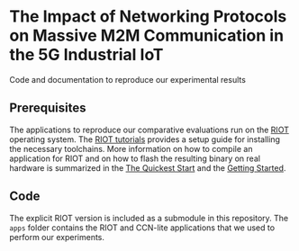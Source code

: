 # The Impact of Networking Protocols on Massive M2M Communication in the 5G Industrial IoT
Code and documentation to reproduce our experimental results

## Prerequisites
The applications to reproduce our comparative evaluations run on the [RIOT](https://github.com/RIOT-OS/RIOT) operating system.
The [RIOT tutorials](https://github.com/RIOT-OS/Tutorials) provides a setup guide for installing the necessary toolchains.
More information on how to compile an application for RIOT and on how to flash the resulting binary on real hardware is summarized in the [The Quickest Start](https://doc.riot-os.org/index.html#the-quickest-start) and the [Getting Started](https://doc.riot-os.org/getting-started.html).

## Code
The explicit RIOT version is included as a submodule in this repository.
The `apps` folder contains the RIOT and CCN-lite applications that we used to perform our experiments.

